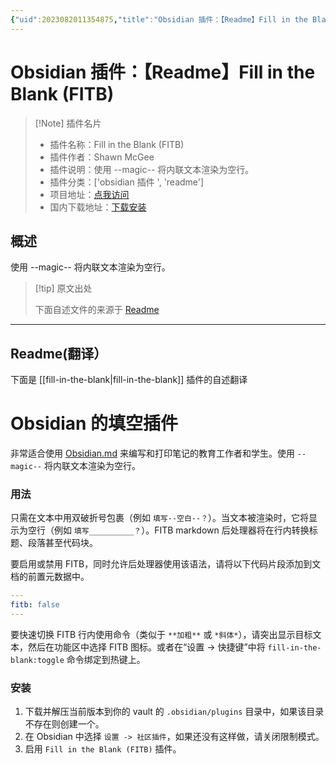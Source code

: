 ```yaml
---
{"uid":2023082011354875,"title":"Obsidian 插件：【Readme】Fill in the Blank (FITB)","tags":["obsidian插件","readme"],"description":"使用 --magic-- 将内联文本渲染为空行。","author":"AI","type":"readme","draft":false,"editable":false,"modified":20230101000000,"dg-publish":true,"permalink":"/lake-of-knowledge/10-obsidian/obsidian/readme/fill-in-the-blank-readme/","dgPassFrontmatter":true}
---
```



# Obsidian 插件：【Readme】Fill in the Blank (FITB)

> [!Note] 插件名片
> - 插件名称：Fill in the Blank (FITB)
> - 插件作者：Shawn McGee
> - 插件说明：使用 --magic-- 将内联文本渲染为空行。
> - 插件分类：['obsidian 插件 ', 'readme']
> - 项目地址：[点我访问](https://github.com/mister-mcgee/obsidian-fill-in-the-blank)
> - 国内下载地址：[下载安装](https://pkmer.cn/products/plugin/pluginMarket/?fill-in-the-blank)

## 概述

使用 --magic-- 将内联文本渲染为空行。

> [!tip] 原文出处
>
>下面自述文件的来源于 [Readme](https://ghproxy.net/https://raw.githubusercontent.com/mister-mcgee/obsidian-fill-in-the-blank/main/README.md)
>

---

## Readme(翻译）

下面是 [[fill-in-the-blank\|fill-in-the-blank]] 插件的自述翻译

# Obsidian 的填空插件

非常适合使用 [Obsidian.md](https://obsidian.md) 来编写和打印笔记的教育工作者和学生。使用 `--magic--` 将内联文本渲染为空行。

### 用法

只需在文本中用双破折号包裹（例如 `填写--空白--？`）。当文本被渲染时，它将显示为空行（例如 `填写__________？`）。FITB markdown 后处理器将在行内转换标题、段落甚至代码块。

要启用或禁用 FITB，同时允许后处理器使用该语法，请将以下代码片段添加到文档的前置元数据中。

```yml
---
fitb: false
---
```

要快速切换 FITB 行内使用命令（类似于 `**加粗**` 或 `*斜体*`），请突出显示目标文本，然后在功能区中选择 FITB 图标。或者在“设置 -> 快捷键”中将 `fill-in-the-blank:toggle` 命令绑定到热键上。

### 安装

1. 下载并解压当前版本到你的 vault 的 `.obsidian/plugins` 目录中，如果该目录不存在则创建一个。
2. 在 Obsidian 中选择 `设置 -> 社区插件`，如果还没有这样做，请关闭限制模式。
3. 启用 `Fill in the Blank (FITB)` 插件。



